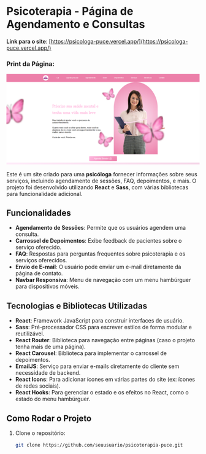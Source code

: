 # Psicoterapia - Página de Agendamento e Consultas

**Link para o site**: [https://psicologa-puce.vercel.app/](https://psicologa-puce.vercel.app/)

### Print da Página:

![Imagem da pagina](./src/assets/print.png)  <!-- Substitua com o caminho correto da imagem -->

Este é um site criado para uma **psicóloga** fornecer informações sobre seus serviços, incluindo agendamento de sessões, FAQ, depoimentos, e mais. O projeto foi desenvolvido utilizando **React** e **Sass**, com várias bibliotecas para funcionalidade adicional.

## Funcionalidades

- **Agendamento de Sessões**: Permite que os usuários agendem uma consulta.
- **Carrossel de Depoimentos**: Exibe feedback de pacientes sobre o serviço oferecido.
- **FAQ**: Respostas para perguntas frequentes sobre psicoterapia e os serviços oferecidos.
- **Envio de E-mail**: O usuário pode enviar um e-mail diretamente da página de contato.
- **Navbar Responsiva**: Menu de navegação com um menu hambúrguer para dispositivos móveis.

## Tecnologias e Bibliotecas Utilizadas

- **React**: Framework JavaScript para construir interfaces de usuário.
- **Sass**: Pré-processador CSS para escrever estilos de forma modular e reutilizável.
- **React Router**: Biblioteca para navegação entre páginas (caso o projeto tenha mais de uma página).
- **React Carousel**: Biblioteca para implementar o carrossel de depoimentos.
- **EmailJS**: Serviço para enviar e-mails diretamente do cliente sem necessidade de backend.
- **React Icons**: Para adicionar ícones em várias partes do site (ex: ícones de redes sociais).
- **React Hooks**: Para gerenciar o estado e os efeitos no React, como o estado do menu hambúrguer.

## Como Rodar o Projeto

1. Clone o repositório:
   ```bash
   git clone https://github.com/seuusuario/psicoterapia-puce.git
